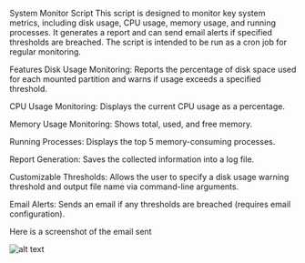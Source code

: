 System Monitor Script
This script is designed to monitor key system metrics, including disk usage, CPU usage, memory usage, and running processes. It generates a report and can send email alerts if specified thresholds are breached. The script is intended to be run as a cron job for regular monitoring.

Features
Disk Usage Monitoring: Reports the percentage of disk space used for each mounted partition and warns if usage exceeds a specified threshold.

CPU Usage Monitoring: Displays the current CPU usage as a percentage.

Memory Usage Monitoring: Shows total, used, and free memory.

Running Processes: Displays the top 5 memory-consuming processes.

Report Generation: Saves the collected information into a log file.

Customizable Thresholds: Allows the user to specify a disk usage warning threshold and output file name via command-line arguments.

Email Alerts: Sends an email if any thresholds are breached (requires email configuration).

Here is a screenshot of the email sent

![alt text](https://drive.google.com/file/d/17-iCVGLVMhfi7uY49CNP0m9BpGA6COfi/view?usp=sharing)
